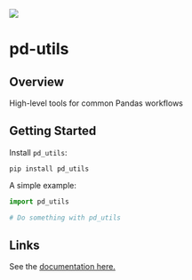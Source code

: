 
[![](https://codecov.io/gh/nickderobertis/pd-utils/branch/master/graph/badge.svg)](https://codecov.io/gh/nickderobertis/pd-utils)

# pd-utils

## Overview

High-level tools for common Pandas workflows

## Getting Started

Install `pd_utils`:

```
pip install pd_utils
```

A simple example:

```python
import pd_utils

# Do something with pd_utils
```

## Links

See the 
[documentation here.](
https://nickderobertis.github.io/pd-utils/
)
